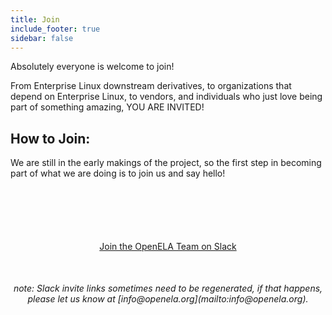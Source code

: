 ```yaml
---
title: Join
include_footer: true
sidebar: false
---
```


Absolutely everyone is welcome to join!

From Enterprise Linux downstream derivatives, to organizations that depend on Enterprise Linux, to vendors, and individuals who just love being part of something amazing, YOU ARE INVITED!

## How to Join:

We are still in the early makings of the project, so the first step in becoming part of what we are doing is to join us and say hello!

<div style="text-align: center; margin-top: 100px; margin-bottom: 50px;">
    <a class="button cta is-large rounded secondary-btn raised" style="text-align:center" href="https://join.slack.com/t/openela/shared_invite/zt-216xfnouv-AXPgcLwQeCPzZvuLolczdg"> Join the OpenELA Team on Slack </a>
</div>

<div style="text-align: center;">
<em>note: Slack invite links sometimes need to be regenerated, if that happens, please let us know at [info@openela.org](mailto:info@openela.org).</em></<div>